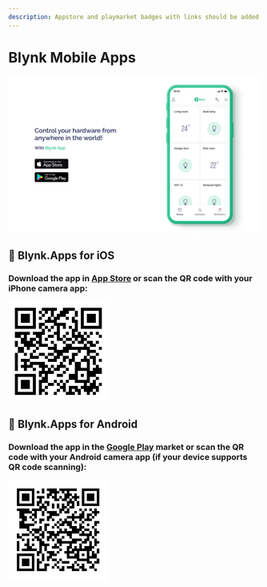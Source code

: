 ```yaml
---
description: Appstore and playmarket badges with links should be added here
---
```


# Blynk Mobile Apps

![](../.gitbook/assets/apps.png)

## 🍏 Blynk.Apps for iOS

### Download the app in [App Store](https://apps.apple.com/us/app/blynk-iot/id1559317868) or scan the QR code with your iPhone camera app:

![](../.gitbook/assets/iosapplnk.png)

## 🤖 Blynk.Apps for Android

### Download the app in the [Google Play](https://play.google.com/store/apps/details?id=cloud.blynk) market or scan the QR code with your Android camera app \(if your device supports QR code scanning\):

![](../.gitbook/assets/gplayapplnk.png)

